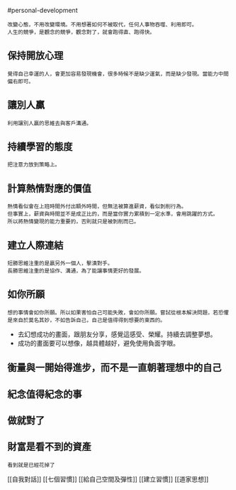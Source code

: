 #personal-development 

	改變心態，不用改變環境。不用想著如何不被取代，任何人事物吞噬、利用即可。
	人生的競爭，是觀念的競爭，觀念對了，就會跑得直、跑得快。

## 保持開放心理
	覺得自己幸運的人，會更加容易發現機會，很多時候不是缺少運氣，而是缺少發現。當能力中間偏右即可。

## 讓別人贏
	利用讓別人贏的思維去與客戶溝通。

## 持續學習的態度
	把注意力放到策略上。

## 計算熱情對應的價值
	熱情看似會在上班時間外付出額外時間，但無法被算進薪資，看似剝削行為。
	但事實上，薪資與時間並不是成正比的，而是當你實力累積到一定水準，會用跳躍的方式。
	所以將熱情變現的能力重要的，否則就只是被剝削而已。

## 建立人際連結
	短勝思維注重的是贏另外一個人，擊潰對手。
	長勝思維注重的是協作、溝通，為了能讓事情更好的發展。

## 如你所願
	想的事情會如你所願。所以如果害怕自己可能失敗，會如你所願。嘗試從根本解決問題，若恐懼是來自於莫名其妙，不如告訴自己，自己是值得得到想要的東西的。
-   去幻想成功的畫面，跟朋友分享，感覺這感受、榮耀。持續去調整夢想。
-   成功的畫面要可以想像，越具體越好，避免使用負面字眼。

## 衡量與一開始得進步，而不是一直朝著理想中的自己

## 紀念值得紀念的事

## 做就對了

## 財富是看不到的資產
	看到就是已經花掉了

[[自我對話]]
[[七個習慣]]
[[給自己空間及彈性]]
[[建立習慣]]
[[道家思想]]